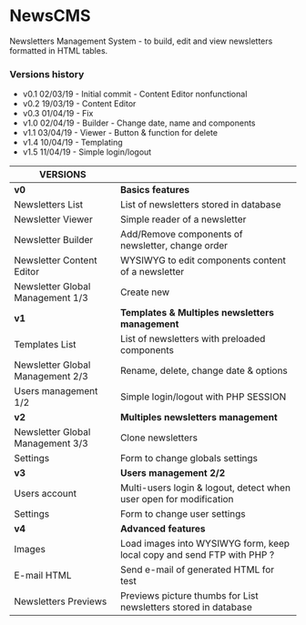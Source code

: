 NewsCMS
=======
Newsletters Management System - to build, edit and view newsletters formatted in HTML tables.

### Versions history
  * v0.1 02/03/19 - Initial commit - Content Editor nonfunctional
  * v0.2 19/03/19 - Content Editor
  * v0.3 01/04/19 - Fix
  * v1.0 02/04/19 - Builder - Change date, name and components
  * v1.1 03/04/19 - Viewer - Button & function for delete
  * v1.4 10/04/19 - Templating
  * v1.5 11/04/19 - Simple login/logout

| VERSIONS                         |                                                                        |
|----------------------------------|------------------------------------------------------------------------|
| **v0**                           | **Basics features**                                                    |
| Newsletters List                 | List of newsletters stored in database                                 |
| Newsletter Viewer                | Simple reader of a newsletter                                          |
| Newsletter Builder               | Add/Remove components of newsletter, change order                      |
| Newsletter Content Editor        | WYSIWYG to edit components content of a newsletter                     |
| Newsletter Global Management 1/3 | Create new                                                             |
| **v1**                           | **Templates & Multiples newsletters management**                       |
| Templates List                   | List of newsletters with preloaded components                          |
| Newsletter Global Management 2/3 | Rename, delete, change date & options                                  |
| Users management 1/2             | Simple login/logout with PHP SESSION                                   |
| **v2**                           | **Multiples newsletters management**                                   |
| Newsletter Global Management 3/3 | Clone newsletters                                                      |
| Settings                         | Form to change globals settings                                        |
| **v3**                           | **Users management 2/2**                                               |
| Users account                    | Multi-users login & logout, detect when user open for modification     |                                  
| Settings                         | Form to change user settings                                           |
| **v4**                           | **Advanced features**                                                  |
| Images                           | Load images into WYSIWYG form, keep local copy and send FTP with PHP ? |
| E-mail HTML                      | Send e-mail of generated HTML for test                                 |
| Newsletters Previews             | Previews picture thumbs for List newsletters stored in database        |
